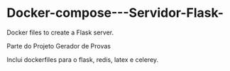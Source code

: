 # Docker-compose---Servidor-Flask-
Docker files to create a Flask server. 

Parte do Projeto Gerador de Provas

Inclui dockerfiles para o flask, redis, latex e celerey.
 
